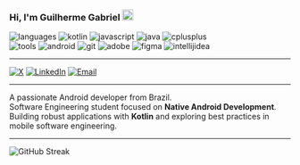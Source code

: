 ### Hi, I'm Guilherme Gabriel <img src="https://media.giphy.com/media/hvRJCLFzcasrR4ia7z/giphy.gif" width="20">

![languages](https://img.shields.io/static/v1?label=&message=languages:&color=%23000000&style=flat-square) 
![kotlin](https://img.shields.io/static/v1?logo=kotlin&label=&message=kotlin&color=%23000000&logoColor=AAA&style=flat-square) 
![javascript](https://img.shields.io/static/v1?logo=javascript&label=&message=javascript&color=%23000000&logoColor=AAA&style=flat-square) 
![java](https://img.shields.io/static/v1?logo=java&label=&message=java&color=%23000000&logoColor=AAA&style=flat-square) 
![cplusplus](https://img.shields.io/static/v1?logo=cplusplus&label=&message=cpp&color=%23000000&logoColor=AAA&style=flat-square)  
![tools](https://img.shields.io/static/v1?label=&message=tools:&color=%23000000&style=flat-square) 
![android](https://img.shields.io/static/v1?logo=android&label=&message=android&color=%23000000&logoColor=AAA&style=flat-square) 
![git](https://img.shields.io/static/v1?logo=git&label=&message=git&color=%23000000&logoColor=AAA&style=flat-square) 
![adobe](https://img.shields.io/static/v1?logo=adobe&label=&message=adobe&color=%23000000&logoColor=AAA&style=flat-square) 
![figma](https://img.shields.io/static/v1?logo=figma&label=&message=figma&color=%23000000&logoColor=AAA&style=flat-square) 
![intellijidea](https://img.shields.io/static/v1?logo=intellijidea&label=&message=intellij&color=%23000000&logoColor=AAA&style=flat-square)

---

[![X](https://img.shields.io/badge/X-000000?style=flat-square&logo=x&logoColor=white)](https://x.com/gabrcreates)
[![LinkedIn](https://img.shields.io/badge/LinkedIn-000000?style=flat-square&logo=linkedin&logoColor=white)](https://www.linkedin.com/in/gabreoo)
[![Email](https://img.shields.io/badge/Email-000000?style=flat-square&logo=gmail&logoColor=white)](mailto:SEU_EMAIL_AQUI)

---
A passionate Android developer from Brazil.  
Software Engineering student focused on **Native Android Development**.  
Building robust applications with **Kotlin** and exploring best practices in mobile software engineering.

---

<div align="left">
  <img src="https://github-readme-streak-stats.herokuapp.com/?user=gabreoo&theme=black-white&background=000000&ring=AAAAAA&fire=AAAAAA&currStreakNum=FFFFFF&sideNums=AAAAAA&currStreakLabel=AAAAAA&sideLabels=AAAAAA&dates=AAAAAA" alt="GitHub Streak" />
</div>



